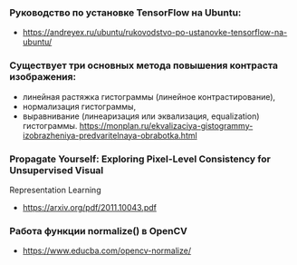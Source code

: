 ### Руководство по установке TensorFlow на Ubuntu:
- https://andreyex.ru/ubuntu/rukovodstvo-po-ustanovke-tensorflow-na-ubuntu/

### Существует три основных метода повышения контраста изображения:

- линейная растяжка гистограммы (линейное контрастирование),
- нормализация гистограммы,
- выравнивание (линеаризация или эквализация, equalization) гистограммы.
https://monplan.ru/ekvalizaciya-gistogrammy-izobrazheniya-predvaritelnaya-obrabotka.html

### Propagate Yourself: Exploring Pixel-Level Consistency for Unsupervised Visual
Representation Learning
- https://arxiv.org/pdf/2011.10043.pdf

### Работа функции normalize() в OpenCV
- https://www.educba.com/opencv-normalize/